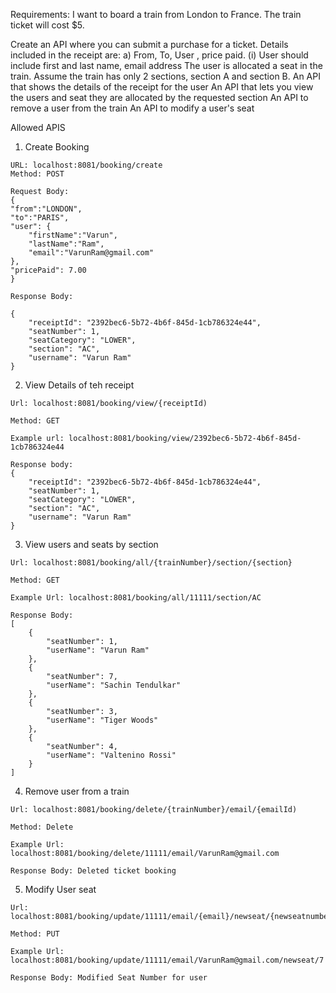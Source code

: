 Requirements:
I want to board a train from London to France. The train ticket will cost $5.

Create an API where you can submit a purchase for a ticket. Details included in the receipt are:
a) From, To, User , price paid.
(i) User should include first and last name, email address
The user is allocated a seat in the train. Assume the train has only 2 sections, section A and section B.
An API that shows the details of the receipt for the user
An API that lets you view the users and seat they are allocated by the requested section
An API to remove a user from the train
An API to modify a user's seat



Allowed APIS

1) Create Booking
```
URL: localhost:8081/booking/create
Method: POST

Request Body: 
{
"from":"LONDON",
"to":"PARIS",
"user": {
    "firstName":"Varun",
    "lastName":"Ram",
    "email":"VarunRam@gmail.com"
},
"pricePaid": 7.00
}

Response Body: 

{
    "receiptId": "2392bec6-5b72-4b6f-845d-1cb786324e44",
    "seatNumber": 1,
    "seatCategory": "LOWER",
    "section": "AC",
    "username": "Varun Ram"
}

```

2) View Details of teh receipt

```
Url: localhost:8081/booking/view/{receiptId)

Method: GET

Example url: localhost:8081/booking/view/2392bec6-5b72-4b6f-845d-1cb786324e44

Response body:
{
    "receiptId": "2392bec6-5b72-4b6f-845d-1cb786324e44",
    "seatNumber": 1,
    "seatCategory": "LOWER",
    "section": "AC",
    "username": "Varun Ram"
}
```

3) View users and seats by section

```
Url: localhost:8081/booking/all/{trainNumber}/section/{section}

Method: GET

Example Url: localhost:8081/booking/all/11111/section/AC

Response Body:
[
    {
        "seatNumber": 1,
        "userName": "Varun Ram"
    },
    {
        "seatNumber": 7,
        "userName": "Sachin Tendulkar"
    },
    {
        "seatNumber": 3,
        "userName": "Tiger Woods"
    },
    {
        "seatNumber": 4,
        "userName": "Valtenino Rossi"
    }
]

```

4) Remove user from a train

```
Url: localhost:8081/booking/delete/{trainNumber}/email/{emailId)

Method: Delete

Example Url: localhost:8081/booking/delete/11111/email/VarunRam@gmail.com

Response Body: Deleted ticket booking
```

5) Modify User seat 

```
Url: localhost:8081/booking/update/11111/email/{email}/newseat/{newseatnumber}

Method: PUT

Example Url: localhost:8081/booking/update/11111/email/VarunRam@gmail.com/newseat/7

Response Body: Modified Seat Number for user
```
